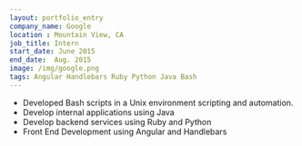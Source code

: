 ```yaml
---
layout: portfolio_entry
company_name: Google
location : Mountain View, CA
job_title: Intern
start_date: June 2015
end_date:  Aug. 2015
image: /img/google.png
tags: Angular Handlebars Ruby Python Java Bash
---
```


- Developed Bash scripts in a Unix environment scripting and automation. 
- Develop internal applications using Java 
- Develop backend services using Ruby and Python 
- Front End Development using Angular and Handlebars 